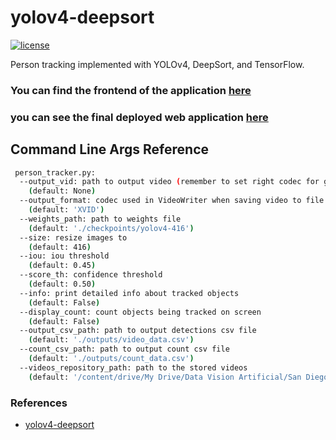 # yolov4-deepsort
[![license](https://img.shields.io/github/license/mashape/apistatus.svg)](LICENSE)

Person tracking implemented with YOLOv4, DeepSort, and TensorFlow. 

### You can find the frontend of the application [here](https://github.com/nestorsgarzonc/Off_Corss_Front_End)

### you can see the final deployed web application [here](http://ec2-18-217-12-2.us-east-2.compute.amazonaws.com:8050/)

## Command Line Args Reference

```bash
 person_tracker.py:
  --output_vid: path to output video (remember to set right codec for given format. e.g. XVID for .avi)
    (default: None)
  --output_format: codec used in VideoWriter when saving video to file
    (default: 'XVID')
  --weights_path: path to weights file
    (default: './checkpoints/yolov4-416')
  --size: resize images to
    (default: 416)
  --iou: iou threshold
    (default: 0.45)
  --score_th: confidence threshold
    (default: 0.50)
  --info: print detailed info about tracked objects
    (default: False)
  --display_count: count objects being tracked on screen
    (default: False)
  --output_csv_path: path to output detections csv file
    (default: './outputs/video_data.csv')
  --count_csv_path: path to output count csv file
    (default: './outputs/count_data.csv')
  --videos_repository_path: path to the stored videos
    (default: '/content/drive/My Drive/Data Vision Artificial/San Diego/Videos')
```

### References  

  * [yolov4-deepsort](https://github.com/theAIGuysCode/yolov4-deepsort)